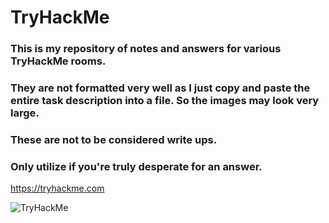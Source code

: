 # **TryHackMe**

### This is my repository of notes and answers for various TryHackMe rooms. 

### They are not formatted very well as I just copy and paste the entire task description into a file. So the images may look very large.

### These are not to be considered write ups.

### Only utilize if you're truly desperate for an answer.

https://tryhackme.com

<img src="https://tryhackme-badges.s3.amazonaws.com/cuddledeath.png" alt="TryHackMe">
